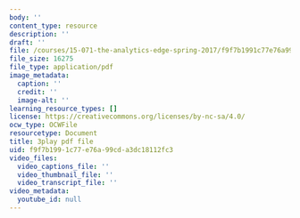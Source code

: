 ```yaml
---
body: ''
content_type: resource
description: ''
draft: ''
file: /courses/15-071-the-analytics-edge-spring-2017/f9f7b1991c77e76a99cda3dc18112fc3_EtlZAMQ2gc.pdf
file_size: 16275
file_type: application/pdf
image_metadata:
  caption: ''
  credit: ''
  image-alt: ''
learning_resource_types: []
license: https://creativecommons.org/licenses/by-nc-sa/4.0/
ocw_type: OCWFile
resourcetype: Document
title: 3play pdf file
uid: f9f7b199-1c77-e76a-99cd-a3dc18112fc3
video_files:
  video_captions_file: ''
  video_thumbnail_file: ''
  video_transcript_file: ''
video_metadata:
  youtube_id: null
---
```

